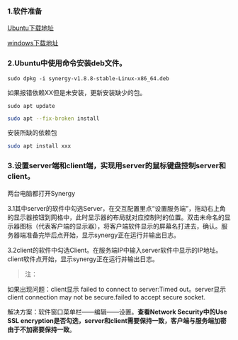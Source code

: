 ### 1.软件准备

[Ubuntu下载地址](https://wiki.n.miui.com/download/attachments/425329668/synergy-v1.8.8-stable-Linux-x86_64.deb?version=1&modificationDate=1597632979000&api=v2)

[windows下载地址](https://wiki.n.miui.com/download/attachments/425329668/synergy-v1.8.8-stable-Windows-x64.msi?version=1&modificationDate=1597633069000&api=v2)

### 2.Ubuntu中使用命令安装deb文件。

```shell
sudo dpkg -i synergy-v1.8.8-stable-Linux-x86_64.deb
```

如果报错依赖XX但是未安装，更新安装缺少的包。

```shell
sudo apt update
```

```sh
sudo apt --fix-broken install
```

安装所缺的依赖包

```sh
sudo apt install xxx
```



### 3.设置server端和client端，实现用server的鼠标键盘控制server和client。

   两台电脑都打开Synergy

3.1其中server的软件中勾选Server，在交互配置里点“设置服务端”，拖动右上角的显示器按钮到网格中，此时显示器的布局就对应控制时的位置。双击未命名的显示器图标（代表客户端的显示器），将客户端软件显示的屏幕名打进去，确认。服务器端准备完毕后点开始，显示synergy正在运行并输出日志。

3.2client的软件中勾选Client。在服务端IP中输入server软件中显示的IP地址。client软件点开始，显示synergy正在运行并输出日志。

> 注：

如果出现问题：client显示 failed to connect to server:Timed out。server显示client connection may not be secure.failed to accept secure socket.

解决方案：软件窗口菜单栏——编辑——设置。**查看Network Security中的Use SSL encryption是否勾选，server和client需要保持一致，客户端与服务端加密由于不加密要保持一致**。